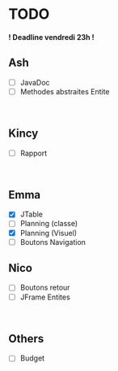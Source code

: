 # TODO

#### ! Deadline vendredi 23h !

## Ash

- [ ] JavaDoc
- [ ] Methodes abstraites Entite

<br>

## Kincy

- [ ] Rapport

<br>

## Emma

- [X] JTable
- [ ] Planning (classe)
- [X] Planning (Visuel)
- [ ] Boutons Navigation

## Nico

- [ ] Boutons retour
- [ ] JFrame Entites

<br>

## Others

- [ ] Budget
